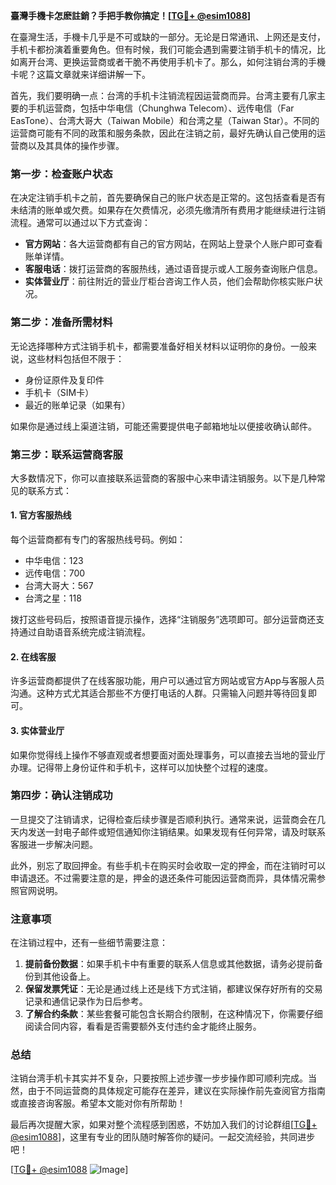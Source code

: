 **臺灣手機卡怎麽註銷？手把手教你搞定！[[TG💪+ @esim1088](https://t.me/s/esim1088)]**

在臺灣生活，手機卡几乎是不可或缺的一部分。无论是日常通讯、上网还是支付，手机卡都扮演着重要角色。但有时候，我们可能会遇到需要注销手机卡的情况，比如离开台湾、更换运营商或者干脆不再使用手机卡了。那么，如何注销台湾的手機卡呢？这篇文章就来详细讲解一下。

首先，我们要明确一点：台湾的手机卡注销流程因运营商而异。台湾主要有几家主要的手机运营商，包括中华电信（Chunghwa Telecom）、远传电信（Far EasTone）、台湾大哥大（Taiwan Mobile）和台湾之星（Taiwan Star）。不同的运营商可能有不同的政策和服务条款，因此在注销之前，最好先确认自己使用的运营商以及其具体的操作步骤。

### **第一步：检查账户状态**
在决定注销手机卡之前，首先要确保自己的账户状态是正常的。这包括查看是否有未结清的账单或欠费。如果存在欠费情况，必须先缴清所有费用才能继续进行注销流程。通常可以通过以下方式查询：

- **官方网站**：各大运营商都有自己的官方网站，在网站上登录个人账户即可查看账单详情。
- **客服电话**：拨打运营商的客服热线，通过语音提示或人工服务查询账户信息。
- **实体营业厅**：前往附近的营业厅柜台咨询工作人员，他们会帮助你核实账户状况。

### **第二步：准备所需材料**
无论选择哪种方式注销手机卡，都需要准备好相关材料以证明你的身份。一般来说，这些材料包括但不限于：
- 身份证原件及复印件
- 手机卡（SIM卡）
- 最近的账单记录（如果有）

如果你是通过线上渠道注销，可能还需要提供电子邮箱地址以便接收确认邮件。

### **第三步：联系运营商客服**
大多数情况下，你可以直接联系运营商的客服中心来申请注销服务。以下是几种常见的联系方式：

#### **1. 官方客服热线**
每个运营商都有专门的客服热线号码。例如：
- 中华电信：123
- 远传电信：700
- 台湾大哥大：567
- 台湾之星：118

拨打这些号码后，按照语音提示操作，选择“注销服务”选项即可。部分运营商还支持通过自助语音系统完成注销流程。

#### **2. 在线客服**
许多运营商都提供了在线客服功能，用户可以通过官方网站或官方App与客服人员沟通。这种方式尤其适合那些不方便打电话的人群。只需输入问题并等待回复即可。

#### **3. 实体营业厅**
如果你觉得线上操作不够直观或者想要面对面处理事务，可以直接去当地的营业厅办理。记得带上身份证件和手机卡，这样可以加快整个过程的速度。

### **第四步：确认注销成功**
一旦提交了注销请求，记得检查后续步骤是否顺利执行。通常来说，运营商会在几天内发送一封电子邮件或短信通知你注销结果。如果发现有任何异常，请及时联系客服进一步解决问题。

此外，别忘了取回押金。有些手机卡在购买时会收取一定的押金，而在注销时可以申请退还。不过需要注意的是，押金的退还条件可能因运营商而异，具体情况需参照官网说明。

### **注意事项**
在注销过程中，还有一些细节需要注意：
1. **提前备份数据**：如果手机卡中有重要的联系人信息或其他数据，请务必提前备份到其他设备上。
2. **保留发票凭证**：无论是通过线上还是线下方式注销，都建议保存好所有的交易记录和通信记录作为日后参考。
3. **了解合约条款**：某些套餐可能包含长期合约限制，在这种情况下，你需要仔细阅读合同内容，看看是否需要额外支付违约金才能终止服务。

### **总结**
注销台湾手机卡其实并不复杂，只要按照上述步骤一步步操作即可顺利完成。当然，由于不同运营商的具体规定可能存在差异，建议在实际操作前先查阅官方指南或直接咨询客服。希望本文能对你有所帮助！

最后再次提醒大家，如果对整个流程感到困惑，不妨加入我们的讨论群组[[TG💪+ @esim1088](https://t.me/s/esim1088)]，这里有专业的团队随时解答你的疑问。一起交流经验，共同进步吧！

[[TG💪+ @esim1088](https://t.me/s/esim1088) ![Image](https://i.postimg.cc/4NQfJmqS/Snipaste-2025-05-13-00-14-12.png)]